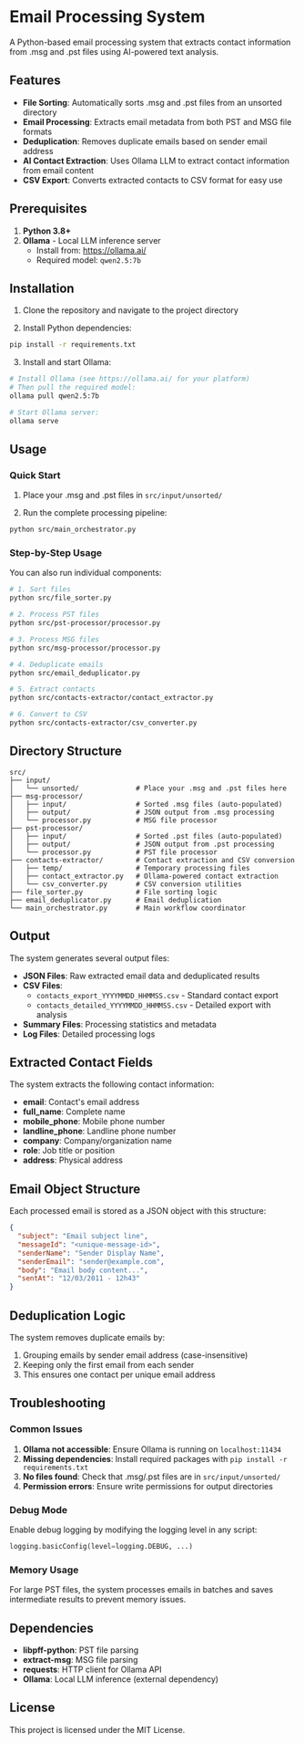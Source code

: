# Email Processing System

A Python-based email processing system that extracts contact information from .msg and .pst files using AI-powered text analysis.

## Features

- **File Sorting**: Automatically sorts .msg and .pst files from an unsorted directory
- **Email Processing**: Extracts email metadata from both PST and MSG file formats
- **Deduplication**: Removes duplicate emails based on sender email address
- **AI Contact Extraction**: Uses Ollama LLM to extract contact information from email content
- **CSV Export**: Converts extracted contacts to CSV format for easy use

## Prerequisites

1. **Python 3.8+**
2. **Ollama** - Local LLM inference server
   - Install from: https://ollama.ai/
   - Required model: `qwen2.5:7b`

## Installation

1. Clone the repository and navigate to the project directory

2. Install Python dependencies:
```bash
pip install -r requirements.txt
```

3. Install and start Ollama:
```bash
# Install Ollama (see https://ollama.ai/ for your platform)
# Then pull the required model:
ollama pull qwen2.5:7b

# Start Ollama server:
ollama serve
```

## Usage

### Quick Start

1. Place your .msg and .pst files in `src/input/unsorted/`

2. Run the complete processing pipeline:
```bash
python src/main_orchestrator.py
```

### Step-by-Step Usage

You can also run individual components:

```bash
# 1. Sort files
python src/file_sorter.py

# 2. Process PST files
python src/pst-processor/processor.py

# 3. Process MSG files  
python src/msg-processor/processor.py

# 4. Deduplicate emails
python src/email_deduplicator.py

# 5. Extract contacts
python src/contacts-extractor/contact_extractor.py

# 6. Convert to CSV
python src/contacts-extractor/csv_converter.py
```

## Directory Structure

```
src/
├── input/
│   └── unsorted/              # Place your .msg and .pst files here
├── msg-processor/
│   ├── input/                 # Sorted .msg files (auto-populated)
│   ├── output/                # JSON output from .msg processing
│   └── processor.py           # MSG file processor
├── pst-processor/
│   ├── input/                 # Sorted .pst files (auto-populated)
│   ├── output/                # JSON output from .pst processing  
│   └── processor.py           # PST file processor
├── contacts-extractor/        # Contact extraction and CSV conversion
│   ├── temp/                  # Temporary processing files
│   ├── contact_extractor.py   # Ollama-powered contact extraction
│   └── csv_converter.py       # CSV conversion utilities
├── file_sorter.py             # File sorting logic
├── email_deduplicator.py      # Email deduplication
└── main_orchestrator.py       # Main workflow coordinator
```

## Output

The system generates several output files:

- **JSON Files**: Raw extracted email data and deduplicated results
- **CSV Files**: 
  - `contacts_export_YYYYMMDD_HHMMSS.csv` - Standard contact export
  - `contacts_detailed_YYYYMMDD_HHMMSS.csv` - Detailed export with analysis
- **Summary Files**: Processing statistics and metadata
- **Log Files**: Detailed processing logs

## Extracted Contact Fields

The system extracts the following contact information:

- **email**: Contact's email address
- **full_name**: Complete name
- **mobile_phone**: Mobile phone number
- **landline_phone**: Landline phone number  
- **company**: Company/organization name
- **role**: Job title or position
- **address**: Physical address

## Email Object Structure

Each processed email is stored as a JSON object with this structure:

```json
{
  "subject": "Email subject line",
  "messageId": "<unique-message-id>",
  "senderName": "Sender Display Name", 
  "senderEmail": "sender@example.com",
  "body": "Email body content...",
  "sentAt": "12/03/2011 - 12h43"
}
```

## Deduplication Logic

The system removes duplicate emails by:
1. Grouping emails by sender email address (case-insensitive)
2. Keeping only the first email from each sender
3. This ensures one contact per unique email address

## Troubleshooting

### Common Issues

1. **Ollama not accessible**: Ensure Ollama is running on `localhost:11434`
2. **Missing dependencies**: Install required packages with `pip install -r requirements.txt`  
3. **No files found**: Check that .msg/.pst files are in `src/input/unsorted/`
4. **Permission errors**: Ensure write permissions for output directories

### Debug Mode

Enable debug logging by modifying the logging level in any script:
```python
logging.basicConfig(level=logging.DEBUG, ...)
```

### Memory Usage

For large PST files, the system processes emails in batches and saves intermediate results to prevent memory issues.

## Dependencies

- **libpff-python**: PST file parsing
- **extract-msg**: MSG file parsing  
- **requests**: HTTP client for Ollama API
- **Ollama**: Local LLM inference (external dependency)

## License

This project is licensed under the MIT License.
